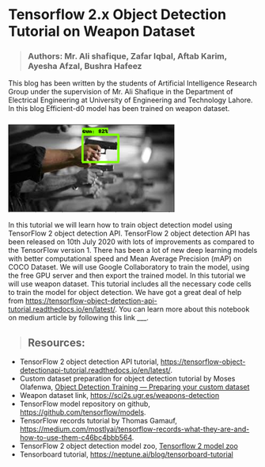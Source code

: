 
#                             Tensorflow 2.x Object Detection Tutorial on Weapon Dataset

>### Authors: Mr. Ali shafique, Zafar Iqbal, Aftab Karim, Ayesha Afzal, Bushra Hafeez

This blog has been written by the students of Artificial Intelligence Research Group under the supervision of Mr. Ali Shafique in the Department of Electrical Engineering 
at University of Engineering and Technology Lahore. In this blog Efficient-d0 model has been trained on weapon dataset.

![Alt text](img.png)

In this tutorial we will learn how to train object detection model using TensorFlow 2 object detection API. TensorFlow 2 object detection API has been released on 10th July
2020 with lots of improvements as compared to the TensorFlow version 1. There has been a lot of new deep learning models with better computational speed and Mean Average 
Precision (mAP) on COCO Dataset. We will use Google Collaboratory to train the model, using the free GPU server and then export the trained model. In this tutorial we will 
use weapon dataset. This tutorial includes all the necessary code cells to train the model for object detection. We have got a great deal of help from
https://tensorflow-object-detection-api-tutorial.readthedocs.io/en/latest/. You can learn more about this notebook on medium article by following this link ___.

>## Resources:
- TensorFlow 2 object detection API tutorial, https://tensorflow-object-detectionapi-tutorial.readthedocs.io/en/latest/.
- Custom dataset preparation for object detection tutorial by Moses Olafenwa, [Object Detection Training — Preparing your custom dataset](https://medium.com/deepquestai/object-detection-training-preparing-your-custom-dataset-6248679f0d1d)
- Weapon dataset link, https://sci2s.ugr.es/weapons-detection
- TensorFlow model repository on github, https://github.com/tensorflow/models.
- TensorFlow records tutorial by Thomas Gamauf, https://medium.com/mostlyai/tensorflow-records-what-they-are-and-how-to-use-them-c46bc4bbb564.
- TensorFlow 2 object detection model zoo, [Tensorflow 2 model zoo](https://github.com/tensorflow/models/blob/master/research/object_detection/g3doc/tf2_detection_zoo.md)
- Tensorboard tutorial, https://neptune.ai/blog/tensorboard-tutorial
